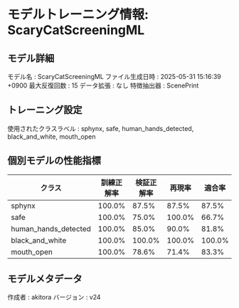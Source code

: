 # モデルトレーニング情報: ScaryCatScreeningML

## モデル詳細
モデル名           : ScaryCatScreeningML
ファイル生成日時   : 2025-05-31 15:16:39 +0900
最大反復回数     : 15
データ拡張       : なし
特徴抽出器       : ScenePrint

## トレーニング設定
使用されたクラスラベル : sphynx, safe, human_hands_detected, black_and_white, mouth_open

## 個別モデルの性能指標
| クラス | 訓練正解率 | 検証正解率 | 再現率 | 適合率 | F1スコア |
|--------|------------|------------|--------|--------|----------|
| sphynx | 100.0% | 87.5% | 87.5% | 87.5% | 87.5% |
| safe | 100.0% | 75.0% | 100.0% | 66.7% | 80.0% |
| human_hands_detected | 100.0% | 85.0% | 90.0% | 81.8% | 85.7% |
| black_and_white | 100.0% | 100.0% | 100.0% | 100.0% | 100.0% |
| mouth_open | 100.0% | 78.6% | 71.4% | 83.3% | 76.9% |

## モデルメタデータ
作成者            : akitora
バージョン          : v24